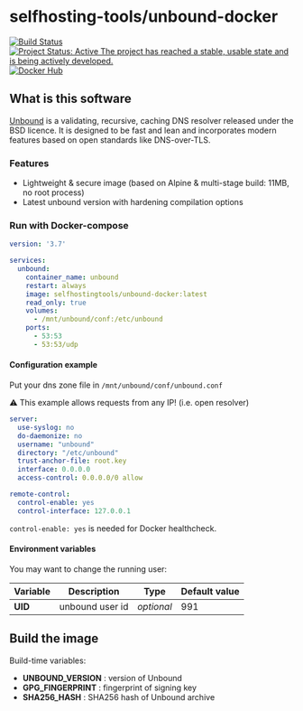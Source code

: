 # selfhosting-tools/unbound-docker

[![Build Status](https://travis-ci.org/selfhosting-tools/unbound-docker.svg?branch=master)](https://travis-ci.org/selfhosting-tools/unbound-docker)
[![Project Status: Active  The project has reached a stable, usable state and is being actively developed.](https://www.repostatus.org/badges/latest/active.svg)](https://www.repostatus.org/#active)
[![Docker Hub](https://img.shields.io/docker/pulls/selfhostingtools/unbound-docker.svg)](https://hub.docker.com/r/selfhostingtools/unbound-docker)

## What is this software

[Unbound](https://www.nlnetlabs.nl/projects/unbound/about/) is a validating, recursive, caching DNS resolver released under the BSD licence. It is designed to be fast and lean and incorporates modern features based on open standards like DNS-over-TLS.

### Features

- Lightweight & secure image (based on Alpine & multi-stage build: 11MB, no root process)
- Latest unbound version with hardening compilation options

### Run with Docker-compose

```yaml
version: '3.7'

services:
  unbound:
    container_name: unbound
    restart: always
    image: selfhostingtools/unbound-docker:latest
    read_only: true
    volumes:
      - /mnt/unbound/conf:/etc/unbound
    ports:
      - 53:53
      - 53:53/udp
```

#### Configuration example

Put your dns zone file in `/mnt/unbound/conf/unbound.conf`

:warning: This example allows requests from any IP! (i.e. open resolver)

```yaml
server:
  use-syslog: no
  do-daemonize: no
  username: "unbound"
  directory: "/etc/unbound"
  trust-anchor-file: root.key
  interface: 0.0.0.0
  access-control: 0.0.0.0/0 allow

remote-control:
  control-enable: yes
  control-interface: 127.0.0.1
```

`control-enable: yes` is needed for Docker healthcheck.

#### Environment variables

You may want to change the running user:

| Variable | Description      | Type       | Default value |
| -------- | -----------      | ----       | ------------- |
| **UID**  | unbound user id  | *optional* | 991           |

## Build the image

Build-time variables:

- **UNBOUND_VERSION** : version of Unbound
- **GPG_FINGERPRINT** : fingerprint of signing key
- **SHA256_HASH** : SHA256 hash of Unbound archive
